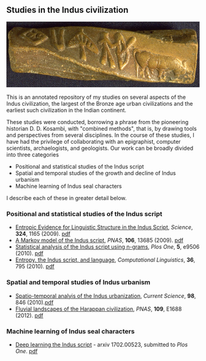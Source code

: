 ## Studies in the Indus civilization

![twisted-seal](images/twisted-seal.jpg)

This is an annotated repository of my studies on several aspects of the Indus civilization, the largest of the Bronze age urban civilizations and the earliest such civilization in the Indian continent. 

These studies were conducted, borrowing a phrase from the pioneering historian D. D. Kosambi, with "combined methods", that is, by drawing 
tools and perspectives from several disciplines. In the course of these studies, I have had the privilege of collaborating with an epigraphist, computer scientists, archaelogists, and geologists. Our work can be 
broadly divided into three categories

* Positional and statistical studies of the Indus script
* Spatial and temporal studies of the growth and decline of Indus urbanism
* Machine learning of Indus seal characters

I describe each of these in greater detail below.

### Positional and statistical studies of the Indus script


* [Entropic Evidence for Linguistic Structure in the Indus Script](http://science.sciencemag.org/content/324/5931/1165), *Science*, **324**, 1165 (2009). [pdf]()
* [A Markov model of the Indus script](http://www.pnas.org/content/106/33/13685.full), *PNAS*, **106**, 13685 (2009). [pdf]()
* [Statistical analysis of the Indus script using n-grams](), *Plos One*, **5**, e9506 (2010). [pdf]()
* [Entropy, the Indus script, and language](http://www.mitpressjournals.org/doi/10.1162/coli_c_00030), *Computational Linguistics*, **36**, 795 (2010). [pdf]()

### Spatial and temporal studies of Indus urbanism

* [Spatio-temporal analyis of the Indus urbanization](http://www.jstor.org/stable/24109857?seq=1#page_scan_tab_contents), *Current Science*, **98**, 846 (2010).[pdf]()
* [Fluvial landscapes of the Harappan civilization](http://www.pnas.org/content/109/26/E1688.full.pd), *PNAS*, **109**, E1688 (2012). [pdf]()


### Machine learning of Indus seal characters

* [Deep learning the Indus script](https://arxiv.org/abs/1702.00523) - arxiv 1702.00523, submitted to *Plos One*. [pdf]()

